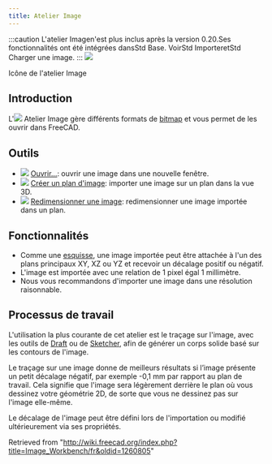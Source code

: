 ```yaml
---
title: Atelier Image
---
```


:::caution
L'atelier Imagen'est plus inclus après la version 0.20.Ses fonctionnalités ont été intégrées dansStd Base. VoirStd ImporteretStd Charger une image.
:::
![](/images/Workbench_Image.svg)

Icône de l'atelier Image

## Introduction

L'![](/images/Workbench_Image.svg) Atelier Image gère différents formats de [bitmap](/Bitmap/fr "Bitmap/fr") et vous permet de les ouvrir dans FreeCAD.

## Outils

- ![](/images/Image_Open.svg) [Ouvrir...](/Image_Open/fr "Image Open/fr"): ouvrir une image dans une nouvelle fenêtre.
- ![](/images/Image_CreateImagePlane.svg) [Créer un plan d'image](/Image_CreateImagePlane/fr "Image CreateImagePlane/fr"): importer une image sur un plan dans la vue 3D.
- ![](/images/Image_Scaling.svg) [Redimensionner une image](/Image_Scaling/fr "Image Scaling/fr"): redimensionner une image importée dans un plan.

## Fonctionnalités

- Comme une [esquisse](/Sketcher_Workbench/fr "Sketcher Workbench/fr"), une image importée peut être attachée à l'un des plans principaux XY, XZ ou YZ et recevoir un décalage positif ou négatif.
- L'image est importée avec une relation de 1 pixel égal 1 millimètre.
- Nous vous recommandons d'importer une image dans une résolution raisonnable.

## Processus de travail

L'utilisation la plus courante de cet atelier est le traçage sur l'image, avec les outils de [Draft](/Draft_Workbench/fr "Draft Workbench/fr") ou de [Sketcher](/Sketcher_Workbench/fr "Sketcher Workbench/fr"), afin de générer un corps solide basé sur les contours de l'image.

Le traçage sur une image donne de meilleurs résultats si l’image présente un petit décalage négatif, par exemple -0,1 mm par rapport au plan de travail. Cela signifie que l'image sera légèrement derrière le plan où vous dessinez votre géométrie 2D, de sorte que vous ne dessinez pas sur l'image elle-même.

Le décalage de l'image peut être défini lors de l'importation ou modifié ultérieurement via ses propriétés.

Retrieved from "<http://wiki.freecad.org/index.php?title=Image_Workbench/fr&oldid=1260805>"
